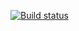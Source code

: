 [![Build status](https://ci.appveyor.com/api/projects/status/m5m1uvp668uycrqm?svg=true)](https://ci.appveyor.com/project/chetakogo/matchers)